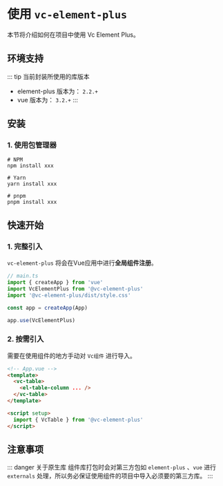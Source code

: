 # 使用 `vc-element-plus`

本节将介绍如何在项目中使用 Vc Element Plus。

## 环境支持

::: tip 当前封装所使用的库版本

- element-plus 版本为： `2.2.+`
- vue 版本为： `3.2.+`
  :::

## 安装

### 1. 使用包管理器

```shell
# NPM
npm install xxx

# Yarn
yarn install xxx

# pnpm
pnpm install xxx
```

## 快速开始

### 1. 完整引入

`vc-element-plus` 将会在Vue应用中进行**全局组件注册**。

```ts
// main.ts
import { createApp } from 'vue'
import VcElementPlus from '@vc-element-plus'
import '@vc-element-plus/dist/style.css'

const app = createApp(App)

app.use(VcElementPlus)
```

### 2. 按需引入

需要在使用组件的地方手动对 `Vc组件` 进行导入。

```html
<!-- App.vue -->
<template>
  <vc-table>
    <el-table-column ... />
  </vc-table>
</template>

<script setup>
  import { VcTable } from '@vc-element-plus'
</script>
```

## 注意事项

::: danger 关于原生库
组件库打包时会对第三方包如 `element-plus` 、`vue` 进行 `externals` 处理，所以务必保证使用组件的项目中导入必须要的第三方库。
:::
